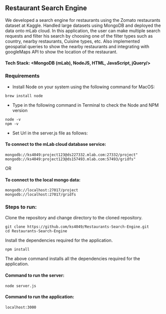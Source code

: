 ## Restaurant Search Engine

We developed a search engine for restaurants using the Zomato restaurants dataset at Kaggle. Handled large datasets using MongoDB and deployed the data onto mLab cloud. In this application, the user can make multiple search requests and filter his search by choosing one of the filter types such as country, nearby restaurants, Cuisine types, etc. Also implemented geospatial queries to show the nearby restaurants and integrating with googleMaps API to show the location of the restaurant.  
#### Tech Stack: <MongoDB (mLab), NodeJS, HTML, JavaScript, jQuery/>

### Requirements

- Install Node on your system using the following command for MacOS:
```
brew install node
```
- Type in the following command in Terminal to check the Node and NPM version
```
node -v
npm -v
```

- Set Url in the server.js file as follows:

#### To connect to the mLab cloud database service:
```
mongodb://ks4049:project123@ds227332.mlab.com:27332/project"
mongodb://ks4049:project123@ds157493.mlab.com:57493/gridfs"
```
OR
#### To connect to the local mongo data:
```
mongodb://localhost:27017/project
mongodb://localhost:27017/gridfs
```
	
### Steps to run:
Clone the repository and change directory to the cloned repository.
```
git clone https://github.com/ks4049/Restaurants-Search-Engine.git
cd Restaurants-Search-Engine
```
Install the dependencies required for the application.
```
npm install
```
The above command installs all the dependencies required for the application.

#### Command to run the server:
```
node server.js
```

#### Command to run the application:
```
localhost:3000
```

